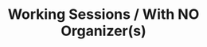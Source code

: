 ---
layout   : blocks/page-component
component: editors/working-sessions/no-organizer.html
title    : Working Sessions / With NO Organizer(s)
---